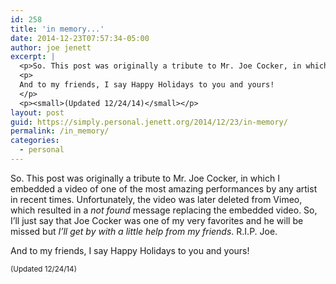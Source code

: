 ```yaml
---
id: 258
title: 'in memory...'
date: 2014-12-23T07:57:34-05:00
author: joe jenett
excerpt: |
  <p>So. This post was originally a tribute to Mr. Joe Cocker, in which I embedded a video of one of the most amazing performances by any artist in recent times. Unfortunately, the video was later deleted from Vimeo, which resulted in a <i>not found</i> message replacing the embedded video. So, I'll just say that Joe Cocker was one of my very favorites and he will be missed but <i>I'll get by with a little help from my friends</i>. R.I.P. Joe.</p>
  <p>
  And to my friends, I say Happy Holidays to you and yours!
  </p>
  <p><small>(Updated 12/24/14)</small></p>
layout: post
guid: https://simply.personal.jenett.org/2014/12/23/in-memory/
permalink: /in_memory/
categories:
  - personal
---
```

So. This post was originally a tribute to Mr. Joe Cocker, in which I embedded a video of one of the most amazing performances by any artist in recent times. Unfortunately, the video was later deleted from Vimeo, which resulted in a _not found_ message replacing the embedded video. So, I’ll just say that Joe Cocker was one of my very favorites and he will be missed but _I’ll get by with a little help from my friends_. R.I.P. Joe.

And to my friends, I say Happy Holidays to you and yours! 

<small>(Updated 12/24/14)</small>